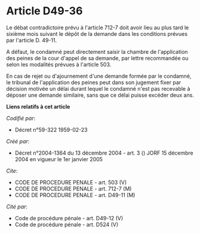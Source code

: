# Article D49-36

Le débat contradictoire prévu à l'article 712-7 doit avoir lieu au plus tard le sixième mois suivant le dépôt de la demande
dans les conditions prévues par l'article D. 49-11.

A défaut, le condamné peut directement saisir la chambre de l'application des peines de la cour d'appel de sa demande, par
lettre recommandée ou selon les modalités prévues à l'article 503.

En cas de rejet ou d'ajournement d'une demande formée par le condamné, le tribunal de l'application des peines peut dans son
jugement fixer par décision motivée un délai durant lequel le condamné n'est pas recevable à déposer une demande similaire,
sans que ce délai puisse excéder deux ans.

**Liens relatifs à cet article**

_Codifié par_:

  - Décret n°59-322 1959-02-23

_Créé par_:

  - Décret n°2004-1364 du 13 décembre 2004 - art. 3 () JORF 15 décembre 2004 en vigueur le 1er janvier 2005

_Cite_:

  - CODE DE PROCEDURE PENALE - art. 503 (V)
  - CODE DE PROCEDURE PENALE - art. 712-7 (M)
  - CODE DE PROCEDURE PENALE - art. D49-11 (M)

_Cité par_:

  - Code de procédure pénale - art. D49-12 (V)
  - Code de procédure pénale - art. D524 (V)
